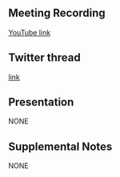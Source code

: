 ## Meeting Recording

[YouTube link](https://www.youtube.com/watch?v=2ca4deYSz2Q)

## Twitter thread

[link](https://twitter.com/Orthogonal_Lab/status/1568752397677219849)

## Presentation

NONE

## Supplemental Notes

NONE
